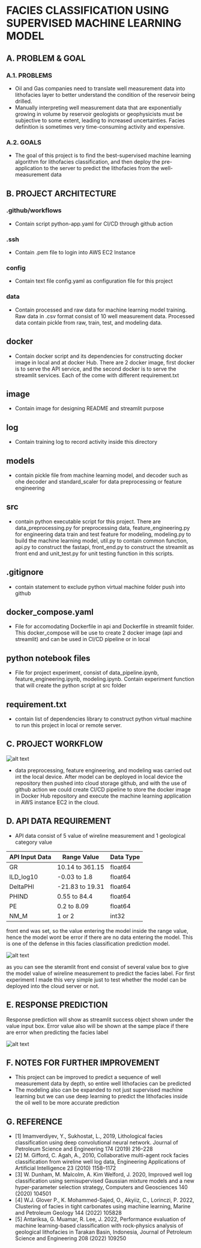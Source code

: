 # FACIES CLASSIFICATION USING SUPERVISED MACHINE LEARNING MODEL

## A. PROBLEM & GOAL
### A.1. PROBLEMS
- Oil and Gas companies need to translate well measurement data into lithofacies layer to better understand the condition of the reservoir being drilled.
- Manually interpreting well measurement data that are exponentially growing in volume by reservoir geologists or geophysicists must be subjective to some extent, leading to increased uncertainties.
Facies definition is sometimes very time-consuming activity and expensive.
### A.2. GOALS
- The goal of this project is to find the best-supervised machine learning algorithm for lithofacies classification, and then deploy the pre-application to the server to predict the lithofacies from the well-measurement data

## B. PROJECT ARCHITECTURE
### .github/workflows
- Contain script python-app.yaml for CI/CD through github action
### .ssh
- Contain .pem file to login into AWS EC2 Instance
### config
- Contain text file config.yaml as configuration file for this project
### data
- Contain processed and raw data for machine learning model training. Raw data in .csv format consist of 10 well measurement data. Processed data contain pickle from raw, train, test, and modeling data. 
## docker
- Contain docker script and its dependencies for constructing docker image in local and at docker Hub. There are 2 docker image, first docker is to serve the API service, and the second docker is to serve the streamlit services. Each of the come with different requirement.txt
## image
- Contain image for designing README and streamlit purpose
## log 
- Contain training log to record activity inside this directory
## models
- contain pickle file from machine learning model, and decoder such as ohe decoder and standard_scaler for data preprocessing or feature engineering
## src 
- contain python executable script for this project. There are data_preprocessing.py for preprocessing data, feature_engineering.py for engineering data train and test feature for modeling, modeling.py to build the machine learning model, util.py to contain common function, api.py to construct the fastapi, front_end.py to construct the streamlit as front end and unit_test.py for unit testing function in this scripts. 
## .gitignore
- contain statement to exclude python virtual machine folder push into github
## docker_compose.yaml 
- File for accomodating Dockerfile in api and Dockerfile in streamlit folder. This docker_compose will be use to create 2 docker image (api and streamlit) and can be used in CI/CD pipeline or in local
## python notebook files
- File for project experiment, consist of data_pipeline.ipynb, feature_engineering.ipynb, modeling.ipynb. Contain experiment function that will create the python script at src folder
## requirement.txt
- contain list of dependencies library to construct python virtual machine to run this project in local or remote server. 

## C. PROJECT WORKFLOW
![alt text](image/workflow_project.jpg)

- data preprocessing, feature engineering, and modeling was carried out int the local device. After model can be deployed in local device the repository then pushed into cloud storage github, and with the use of github action we could create CI/CD pipeline to store the docker image in Docker Hub repository and execute the machine learning application in AWS instance EC2 in the cloud.

## D. API DATA REQUIREMENT 

- API data consist of 5 value of wireline measurement and 1 geological category value

| API Input Data | Range Value | Data Type
| ----------- | ----------- | ---- |
| GR      | 10.14 to 361.15    | float64
| ILD_log10   | -0.03 to 1.8   | float64
| DeltaPHI  | -21.83 to 19.31  | float64
| PHIND   | 0.55 to 84.4       | float64
| PE  | 0.2 to 8.09            | float64
| NM_M   | 1 or 2| int32 |

front end was set, so the value entering the model inside the range value, hence the model wont be error if there are no data entering the model. This is one of the defense in this facies classification prediction model. 

![alt text](image/lithofacies_classification_streamlit.png)

as you can see the steramlit front end consist of several value box to give the model value of wireline measurement to predict the facies label. For first experiment I made this very simple just to test whether the model can be deployed into the cloud server or not.

## E. RESPONSE PREDICTION

Response prediction will show as streamlit success object shown under the value input box. Error value also will be shown at the sampe place if there are error when predicting the facies label

![alt text](image/lithofacies_classification_prediction.png)

## F. NOTES FOR FURTHER IMPROVEMENT
- This project can be improved to predict a sequence of well measurement data by depth, so entire well lithofacies can be predicted
- The modeling also can be expanded to not just supervised machine learning but we can use deep learning to predict the lithofacies inside the oil well to be more accurate prediction

## G. REFERENCE
- [1] Imamverdiyev, Y., Sukhostat, L., 2019, Lithological facies classification using deep convolutional neural network. Journal of Petroleum Science and Engineering 174 (2019) 216–228
- [2] M. Gifford, C. Agah, A., 2010, Collaborative multi-agent rock facies classification from wireline well log data, Engineering Applications of Artificial Intelligence 23 (2010) 1158–1172
- [3] W. Dunham, M. Malcolm, A. Kim Welford, J. 2020, Improved well log classification using semisupervised Gaussian mixture models and a new hyper-parameter selection strategy, Computers and Geosciences 140 (2020) 104501
- [4] W.J. Glover P., K. Mohammed-Sajed, O., Akyiiz, C., Lorinczi, P. 2022, Clustering of facies in tight carbonates using machine learning, Marine and Petroleum Geology 144 (2022) 105828
- [5] Antariksa, G. Muamar, R. Lee, J. 2022, Performance evaluation of machine learning-based classification with rock-physics analysis of geological lithofacies in Tarakan Basin, Indonesia, Journal of Petroleum Science and Engineering 208 (2022) 109250

